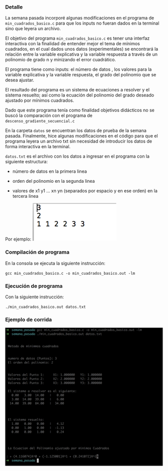 ### Detalle

La semana pasada incorporé algunas modificaciones en el programa de `min_cuadrados_basico.c`  para que los inputs no fueran dados en la terminal sino que leyera un archivo.

El objetivo del programa `min_cuadrados_basico.c`   es tener una interfaz interactiva con la finalidad de entender mejor el tema de mínimos cuadrados, en el cual dados unos datos (experimentales) se encontrará la relación entre la variable explicativa y la variable respuesta a través de un polinomio de grado n y minizando el error cuadrático. 

El programa tiene como inputs: el número de datos ,  los valores para la variable explicativa y la variable respuesta,  el grado del polinomio que se desea ajustar.

El resultado del programa es un sistema de ecuaciones a resolver y el sistema resuelto; así como la ecuación del polinomio del grado deseado ajustado por mínimos cuadrados. 

Dado que este programa tenía como finalidad objetivos didácticos no se buscó la comparación con el programa de `descenso_gradiente_secuencial.c`

En la carpeta `datos` se encuentran los datos de prueba de la semana pasada.  Finalmente, hice algunas modificaciones en el código para que el programa leyera un archivo txt sin necesidad de introducir los datos de forma interactiva en la terminal.

`datos.txt` es el archivo con los datos a ingresar en el programa con la siguiente estructura:

+ número de datos en la primera linea

+ orden del polinomio en la segunda linea

+ valores de x1 y1 ... xn yn (separados por espacio y en ese orden) en la tercera linea

Por ejemplo:
![](images/ejemplo_estruct.png)


### Compilación de programa

En la consola se ejecuta la siguiente instrucción:

`gcc min_cuadrados_basico.c -o min_cuadrados_basico.out -lm`

### Ejecución de programa

Con la siguiente instrucción:

`./min_cuadrados_basico.out datos.txt`

### Ejemplo de corrida

![](images/min_cuad_ejemplo.png)


